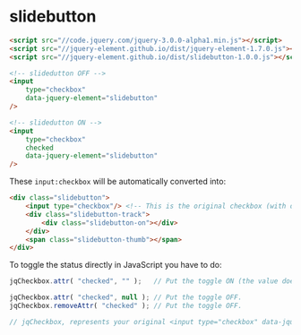 # slidebutton

``` html
<script src="//code.jquery.com/jquery-3.0.0-alpha1.min.js"></script>
<script src="//jquery-element.github.io/dist/jquery-element-1.7.0.js"></script>
<script src="//jquery-element.github.io/dist/slidebutton-1.0.0.js"></script>

<!-- slidedutton OFF -->
<input
	type="checkbox"
	data-jquery-element="slidebutton"
/>

<!-- slidedutton ON -->
<input
	type="checkbox"
	checked
	data-jquery-element="slidebutton"
/>
```

These `input:checkbox` will be automatically converted into:

``` html
<div class="slidebutton">
	<input type="checkbox"/> <!-- This is the original checkbox (with display:none) -->
	<div class="slidebutton-track">
		<div class="slidebutton-on"></div>
	</div>
	<span class="slidebutton-thumb"></span>
</div>
```

To toggle the status directly in JavaScript you have to do:

``` javascript
jqCheckbox.attr( "checked", "" );   // Put the toggle ON (the value doesn't matter).

jqCheckbox.attr( "checked", null ); // Put the toggle OFF.
jqCheckbox.removeAttr( "checked" ); // Put the toggle OFF.

// jqCheckbox, represents your original <input type="checkbox" data-jquery-element="slidebutton"/>.
```
